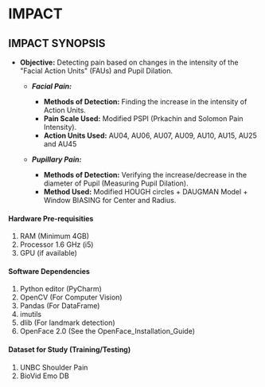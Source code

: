 # IMPACT

## IMPACT SYNOPSIS
* **Objective:** Detecting pain based on changes in the intensity of the "Facial Action Units" (FAUs) and Pupil Dilation.

  - ***Facial Pain:***
    * **Methods of Detection:** Finding the increase in the intensity of Action Units.
    * **Pain Scale Used:** Modified PSPI (Prkachin and Solomon Pain Intensity).
    * **Action Units Used:** AU04, AU06, AU07, AU09, AU10, AU15, AU25 and AU45
    
  - ***Pupillary Pain:***
    * **Methods of Detection:** Verifying the increase/decrease in the diameter of Pupil (Measuring Pupil Dilation).
    * **Method Used:** Modified HOUGH circles + DAUGMAN Model + Window BIASING for Center and Radius.


#### Hardware Pre-requisities
1. RAM (Minimum 4GB)
2. Processor 1.6 GHz (i5)
3. GPU (if available)


#### Software Dependencies
1. Python editor (PyCharm)
2. OpenCV (For Computer Vision)
3. Pandas (For DataFrame)
4. imutils
5. dlib (For landmark detection)
6. OpenFace 2.0 (See the OpenFace_Installation_Guide)


#### Dataset for Study (Training/Testing)
1. UNBC Shoulder Pain
2. BioVid Emo DB
